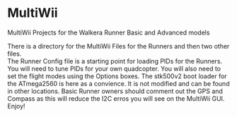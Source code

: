 # MultiWii
MultiWii Projects for the Walkera Runner Basic and Advanced models

There is a directory for the MultiWii Files for the Runners and then two other files.  
The Runner Config file is a starting point for loading PIDs for the Runners.  You will need to tune PIDs for your own quadcopter.  You will also need to set the flight modes using the Options boxes.
The stk500v2 boot loader for the ATmega2560 is here as a convience.  It is not modified and can be found in other locations.
Basic Runner owners should comment out the GPS and Compass as this will reduce the I2C erros you will see on the MultiWii GUI.
Enjoy!
